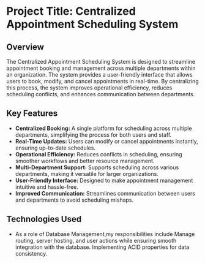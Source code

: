 # Project Title: Centralized Appointment Scheduling System

## Overview

The Centralized Appointment Scheduling System is designed to streamline appointment booking and management across multiple departments within an organization. The system provides a user-friendly interface that allows users to book, modify, and cancel appointments in real-time. By centralizing this process, the system improves operational efficiency, reduces scheduling conflicts, and enhances communication between departments.

## Key Features

- **Centralized Booking:** A single platform for scheduling across multiple departments, simplifying the process for both users and staff.
- **Real-Time Updates:** Users can modify or cancel appointments instantly, ensuring up-to-date schedules.
- **Operational Efficiency:** Reduces conflicts in scheduling, ensuring smoother workflows and better resource management.
- **Multi-Department Support:** Supports scheduling across various departments, making it versatile for larger organizations.
- **User-Friendly Interface:** Designed to make appointment management intuitive and hassle-free.
- **Improved Communication:** Streamlines communication between users and departments to avoid scheduling mishaps.

## Technologies Used

- As a role of Database Management,my responsibilities include Manage routing, server hosting, and user actions while ensuring smooth integration with the database. Implementing ACID properties for data consistency.
